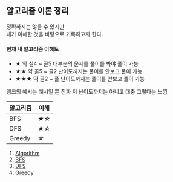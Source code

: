 ## 알고리즘 이론 정리

정확하지는 않을 수 있지만<br>
내가 이해한 것을 바탕으로 기록하고자 한다.<br>

#### 현재 내 알고리즘 이해도
- ★ 약 실4 ~ 골5 대부분의 문제를 풀이를 봐야 풀이 가능
- ★★ 약 골5 ~ 골2 난이도까지는 풀이를 안보고 풀이 가능
- ★★★ 약 골2 ~ 플 난이도까지는 풀이를 안보고 풀이 가능

랭크의 예시는 예시일 뿐 진짜 저 난이도까지는 아니고 대충 그렇다는 느낌


|알고리즘|이해|
|------|---|
|BFS|★☆|
|DFS|★☆|
|Greedy|☆|

1. [Algorithm](Algorithm.md)
2. [BFS](BFS.md)
3. [DFS](DFS.md)
4. [Greedy](Greedy.md)
